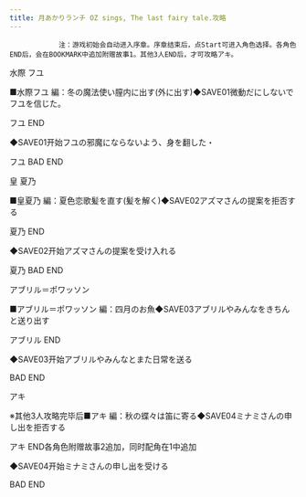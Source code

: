 ```yaml
---
title: 月あかりランチ OZ sings, The last fairy tale.攻略
---
```


                注：游戏初始会自动进入序章。序章结束后，点Start可进入角色选择。各角色END后，会在BOOKMARK中追加附赠故事1。其他3人END后，才可攻略アキ。

水際 フユ

■水際フユ 編：冬の魔法使い膣内に出す(外に出す)◆SAVE01微動だにしないでフユを信じた。

フユ END

◆SAVE01开始フユの邪魔にならないよう、身を翻した・

フユ BAD END

皇 夏乃

■皇夏乃 編：夏色恋歌髪を直す(髪を解く)◆SAVE02アズマさんの提案を拒否する

夏乃 END

◆SAVE02开始アズマさんの提案を受け入れる

夏乃 BAD END

アブリル＝ポワッソン

■アブリル＝ポワッソン 編：四月のお魚◆SAVE03アブリルやみんなをきちんと送り出す

アブリル END

◆SAVE03开始アブリルやみんなとまた日常を送る

BAD END

アキ

※其他3人攻略完毕后■アキ 編：秋の蝶々は笛に寄る◆SAVE04ミナミさんの申し出を拒否する

アキ END各角色附赠故事2追加，同时配角在1中追加

◆SAVE04开始ミナミさんの申し出を受ける

BAD END
              
